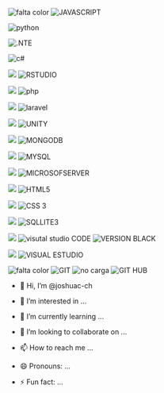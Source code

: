 <!--![VdeosinttuloHechoconClipchamp2-ezgif com-video-to-gif-converter](https://github.com/joshuac-ch/joshuac-ch/assets/132742651/586d5227-9e47-4689-927e-23018e77a342)


|JavaScript|   BUSCARJava   |  Python  |    C#    |    R     |   PHP    | LARAVEL  |   .NET   |  Unity  |  
|----------|----------|----------|----------|----------|----------|----------|----------|---------|
| MONGODB  |  Mysql   |SQLSERVER | BUSTCAR  COBOL  |    HTML  |    CSS   | SQLITE3|BUSCAR   STARUML | BOOSTRAP|
|     VISUAL STUDIO   | VISUAL STUDIO CODE  |    GIT   |   GITHUB |
-->
![falta color](https://img.shields.io/badge/JavaScript-black?style=flat&logo=javascript&logoSize=auto)
![JAVASCRIPT](https://img.shields.io/badge/-JAVASCRIPT-%23F7DF1E?logo=javascript&logoColor=%23F7DF1E&labelColor=black&color=%23F7DF1E)


![python](https://img.shields.io/badge/-Python-%23512BD4?logo=python&logoColor=%233776AB&logoSize=20&labelColor=white&color=%233776AB)


![.NTE](https://img.shields.io/badge/-FRAMEWORK-%23512BD4?logo=dotnet&logoColor=%23512BD4&logoSize=20&labelColor=white&color=%23512BD4)


![c#](https://img.shields.io/badge/-C%20sharp%20-%23512BD4?logo=csharp&logoColor=%23512BD4&logoSize=20&labelColor=white&color=%23512BD4)

![](https://img.shields.io/badge/Rstudio-white?style=flat&logo=r&logoColor=%23276DC3&logoSize=auto)
![RSTUDIO](https://img.shields.io/badge/-R%20Studio-%23512BD4?logo=r&logoColor=%23276DC3&logoSize=20&labelColor=white&color=%23276DC3)

![](https://img.shields.io/badge/PHP-white?style=flat&logo=php&logoColor=%23777BB4&logoSize=auto)
![php](https://img.shields.io/badge/-PHP-%23512BD4?logo=php&logoColor=%23777BB4&logoSize=20&labelColor=white&color=%23777BB4)

![](https://img.shields.io/badge/Laravel-white?style=flat&logo=laravel&logoColor=%23FF2D20&logoSize=auto)
![laravel](https://img.shields.io/badge/-Laravel-%23512BD4?logo=laravel&logoColor=%23FF2D20&logoSize=20&labelColor=white&color=%23FF2D20)

![](https://img.shields.io/badge/Unityl-black?style=flat&logo=unity&logoColor=%23FFFFFF&logoSize=auto)
![UNITY](https://img.shields.io/badge/-Unity-%23512BD4?logo=unity&logoColor=%23FFFFFF&logoSize=20&labelColor=black&color=white)

![](https://img.shields.io/badge/MongoDB-white?style=flat&logo=mongodb&logoColor=%2347A248)
![MONGODB](https://img.shields.io/badge/-MongoDB-%23512BD4?logo=mongodb&logoColor=%2347A248&logoSize=20&labelColor=white&color=%2347A248)

![](https://img.shields.io/badge/MySQL-%23cedaed?style=flat&logo=mysql&logoSize=30px)
![MYSQL](https://img.shields.io/badge/-MySQL-%23512BD4?logo=mysql&logoColor=%234479A1&logoSize=20&labelColor=white&color=%234479A1)

![](https://img.shields.io/badge/Microsoft%20SQL%20Server-white?style=flat&logo=microsoftsqlserver&logoColor=%23CC2927&logoSize=30px)
![MICROSOFSERVER](https://img.shields.io/badge/-Microsoft%20SQL%20Server-%23512BD4?logo=microsoftsqlserver&logoColor=%23CC2927&logoSize=20&labelColor=white&color=%23CC2927)

![](https://img.shields.io/badge/HTML%205-white?style=flat&logo=html5&logoColor=%23E34F26&logoSize=30px)
![HTML5](https://img.shields.io/badge/-HTML%205-%23512BD4?logo=html5&logoColor=%23E34F26&logoSize=20&labelColor=white&color=%23E34F26)

![](https://img.shields.io/badge/CSS-white?style=flat&logo=css3&logoColor=%231572B6&logoSize=30px)
![CSS 3](https://img.shields.io/badge/-CSS-%23512BD4?logo=css3&logoColor=%231572B6&logoSize=20&labelColor=white&color=%231572B6)


![](https://img.shields.io/badge/SQLite%203-white?style=flat&logo=sqlite&logoColor=%23003B57&logoSize=30px)
![SQLLITE3](https://img.shields.io/badge/-SQLite3-%23512BD4?logo=sqlite&logoColor=%23003B57&logoSize=20&labelColor=white&color=%23003B57)

![](https://img.shields.io/badge/Visual%20Studio%20Code-white?style=flat&logo=visualstudiocode&logoColor=%23007ACC&logoSize=30px)
![visutal studio CODE](https://img.shields.io/badge/-Visual%20Studio%20Code-%23512BD4?logo=visualstudiocode&logoColor=%23007ACC&logoSize=20&labelColor=white&color=%23007ACC)
![VERSION BLACK](https://img.shields.io/badge/-visual%20studio%20Code-%23512BD4?logo=visualstudiocode&logoColor=%23007ACC&logoSize=20&labelColor=black&color=%23007ACC)

![](https://img.shields.io/badge/Visual%20Studio%20-white?style=flat&logo=visualstudio&logoColor=%235C2D91&logoSize=30px)
![VISUAL ESTUDIO](https://img.shields.io/badge/-Visual%20Studio-%23512BD4?logo=visualstudio&logoColor=%235C2D91&logoSize=20&labelColor=black&color=%235C2D91)

![falta color](https://img.shields.io/badge/Git-white?style=flat&logo=git&logoColor=%23F05032)
![GIT](https://img.shields.io/badge/-Git-%23512BD4?logo=git&logoColor=%23F05032&logoSize=20&labelColor=white&color=%23F05032)
![no carga](https://img.shields.io/badge/Github-%23181717?style=flat&logo=github)
![GIT HUB](https://img.shields.io/badge/-GitHub-%23512BD4?logo=github&logoColor=%23181717&logoSize=20&labelColor=white&color=%23181717)


- 👋 Hi, I’m @joshuac-ch
- 👀 I’m interested in ...


- 🌱 I’m currently learning ...
- 💞️ I’m looking to collaborate on ...
- 📫 How to reach me ...
- 😄 Pronouns: ...




- ⚡ Fun fact: ...

<!---
joshuac-ch/joshuac-ch is a ✨ special ✨ repository because its `README.md` (this file) appears on your GitHub profile.
You can click the Preview link to take a look at your changes.
--->
